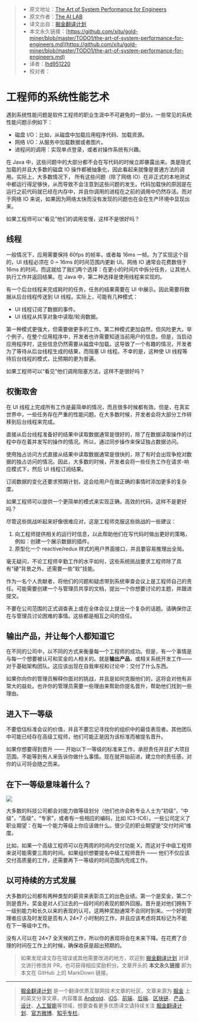 > * 原文地址：[The Art of System Performance for Engineers](https://levelup.gitconnected.com/the-art-of-system-performance-for-engineers-1c85a398d6f2)
> * 原文作者：[The AI LAB](https://medium.com/@ailab)
> * 译文出自：[掘金翻译计划](https://github.com/xitu/gold-miner)
> * 本文永久链接：[https://github.com/xitu/gold-miner/blob/master/TODO1/the-art-of-system-performance-for-engineers.md](https://github.com/xitu/gold-miner/blob/master/TODO1/the-art-of-system-performance-for-engineers.md)
> * 译者：[lhd951220](https://github.com/lhd951220)
> * 校对者：

# 工程师的系统性能艺术

遇到系统性能问题是软件工程师的职业生涯中不可避免的一部分。一些常见的系统性能问题示例如下：

* 磁盘 I/O：比如，从磁盘中加载应用程序代码、加载资源。
* 网络 I/O：从服务中加载数据或者图片。
* 进程间的调用：实现单点登录，或者对操作系统有兴趣。

在 Java 中，这些问题中的大部分都不会在写代码的时候立即暴露出来。类是隐式加载的并且大多数的磁盘 IO 操作都被抽象化，因此看起来就像是普通方法的调用。实际上，大多数情况下， 所有这些问题（除了网络 IO）在非正式的本地测试中都运行得足够快，从而导致不会注意到这些问题的发生。代码加载快的原因是在运行之前代码就已经在内存中，并且你调用的进程在之前的调用中仍然存活。而对于网络 IO 来说，如果因为网络太快而没有发现的问题也在会在生产环境中显现出来。

如果工程师可以“看见”他们的调用变慢，这样不是很好吗？

## 线程

一般情况下，应用需要保持 60fps 的帧率，或者每 16ms 一帧。为了实现这个目的，UI 线程必须在 0 ~ 16ms 的时间范围内更新 UI。网络 IO 通常会花费数倍于 16ms 的时间，而这就给了我们两个选择：在更小的时间片中拆分任务，让其他人执行工作并返回结果。在 Java 中，第二种选择是使用线程来实现的。

有一个后台线程来完成耗时的任务，任务的结果需要在 UI 中展示。因此需要将数据从后台线程传送到 UI 线程。实际上，可能有几种模式：

* UI 线程订阅了数据的事件。
* UI 线程从共享对象中读取/轮询数据。

第一种模式更强大，但需要做更多的工作。第二种模式更加自然，但风险更大。举个例子，在整个应用程序中，开发者也许需要知道当前用户的信息。但是，当启动应用程序时，这些信息仍然需要从磁盘中加载。这导致了一个有趣的情况，开发者为了等待从后台线程生成的结果，而阻塞 UI 线程。不幸的是，这种使 UI 线程等待后台线程的模式，比预期的更为普遍。

如果工程师可以“看见”他们调用阻塞方法，这样不是很好吗？

## 权衡取舍

在 UI 线程上完成所有工作是最简单的情况，而且很多时候都有效。但是，在真实世界中，一些任务存在严重的性能问题。在大多数时候，开发者会将大部分工作转移到后台线程来完成。

直接从后台线程准备好的结果中读取数据通常是很好的，除了在数据读取操作的过程中存在着并发写的操作的情况。所以，通过同步操作来保证独占数据访问。

使用独占访问方式直接从结果中读取数据通常是很快的，除了有时会出现争抢对数据的独占访问的情况。因此，大多数的时候，开发者会将一些任务工作在请求-响应模式下，然后 UI 线程订阅结果。

订阅数据的变化还要求预期计划，这会给用户在做正确的事情时添加更多的复杂度。

如果工程师可以提供一个更简单的模式来实现正确，高效的代码，这样不是更好吗？

尽管这些挑战听起来好像很难应对，这是工程师克服这些挑战的一些建议：

1. 向工程师提供相关的运行时信息，以此帮助他们在写代码时做出更好的策略，例如：创建一个展示数据的插件。
2. 原型化一个 reactive/redux 样式的用户界面接口，并且要容易推理出全局。

毫无疑问，不论工程师辛勤工作的水平如何，这些系统挑战要求工程师除了具有“硬”背景之外，还需要一些”软”技能。

作为一名个人贡献者，将他们的问题和疑虑带到系统审查会议上是工程师自己的责任。可能需要创建一个与管理员共享的文档，提出一个你想要讨论的主题，并跟进提交。

不要在公司范围的正式调查表上或在全体会议上提出一个复杂的话题。请确保你正在与管理员讨论困难的事情。这些都是相互之间的信任。

## 输出产品，并让每个人都知道它

在不同的公司中，以不同的方式来衡量每一个工程师的成功。但是，有一个事情是与每一个想要被认可和奖金的人相关的。就是**输出产品**，或相关系统开发工作——对于基础架构团队。这应该出现在自我审视和讨论中：交付了什么东西。

如果你向你的管理员解释你面对的挑战，并且是如何克服他们的，这将会对他有非常大的益处。也许你的管理员需要一些理由来帮助你提名晋升，帮助他们找到一些理由。

## 进入下一等级

不要低估标准会议的价值，并且不要忘记寻找你的组织中的最佳表现者。其他团队中可能已经存在高级工程师，他们可能正是因为该标准而被提名晋升。

如果你想要得到晋升 —— 开始以下一等级的标准来工作，承担责任并且扩大项目范围。不能等到有人来告诉你做什么事情。现在就开始前进，建立你的责任感，对你的认可将会随之而来。

## 在下一等级意味着什么？

![](https://cdn-images-1.medium.com/max/2000/0*tTqppxhq9ubffWf-)

大多数的科技公司都会对能力做等级划分（他们也许会称专业人士为“初级”，“中级”，“高级”，“专家”，或者有一些相应的编码，比如 IC3-IC6）。一些公司定义了职业期望：在每一个能力等级上你应该做什么。很少见的职业期望是“交付时间”维度。

比如，如果一个高级工程师可以在两周的时间内交付功能 X，而这对于中级工程师来说可能需要三周的时间。如果组织想要提名中级工程师晋升 —— 他们不仅应该交付高质量的工作，还需要再下一等级的时间范围内完成工作。

## 以可持续的方式发展

大多数的公司都有两种类型的薪资来表彰员工的出色业绩。第一个是奖金，第二个则是晋升。奖金是对人们过去的一段时间的表现的额外回报。晋升是对他们拥有下一级别能力和长久以来的表现的认可。这两种奖励通常不会同时到来。一个好的管理者应该及时发现是否有人 24×7 小时制的工作，并且应该考虑将其标记为不能在下一等级中工作。

没有人可以在 24×7 全天候的工作，所以你的表现将会在未来下降。在花费了合理的时间在工作上的时候，确保收获是超出预期的。

> 如果发现译文存在错误或其他需要改进的地方，欢迎到 [掘金翻译计划](https://github.com/xitu/gold-miner) 对译文进行修改并 PR，也可获得相应奖励积分。文章开头的 **本文永久链接** 即为本文在 GitHub 上的 MarkDown 链接。

---

> [掘金翻译计划](https://github.com/xitu/gold-miner) 是一个翻译优质互联网技术文章的社区，文章来源为 [掘金](https://juejin.im) 上的英文分享文章。内容覆盖 [Android](https://github.com/xitu/gold-miner#android)、[iOS](https://github.com/xitu/gold-miner#ios)、[前端](https://github.com/xitu/gold-miner#前端)、[后端](https://github.com/xitu/gold-miner#后端)、[区块链](https://github.com/xitu/gold-miner#区块链)、[产品](https://github.com/xitu/gold-miner#产品)、[设计](https://github.com/xitu/gold-miner#设计)、[人工智能](https://github.com/xitu/gold-miner#人工智能)等领域，想要查看更多优质译文请持续关注 [掘金翻译计划](https://github.com/xitu/gold-miner)、[官方微博](http://weibo.com/juejinfanyi)、[知乎专栏](https://zhuanlan.zhihu.com/juejinfanyi)。
